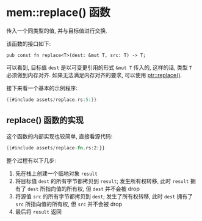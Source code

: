 # mem::replace() 函数

传入一个同类型的值, 并与目标值进行交换.

该函数的接口如下:

```rust, no_run
pub const fn replace<T>(dest: &mut T, src: T) -> T;
```

可以看到, 目标值 `dest` 是以可变更引用的形式 `&mut T` 传入的, 这样的话, 类型 `T` 必须做到内存对齐.
如果无法满足内存对齐的要求, 可以使用 [ptr::replace()](../ptr-module/swap-replace.md).

接下来看一个基本的示例程序:

```rust
{{#include assets/replace.rs:5:}}
```

## replace() 函数的实现

这个函数的内部实现也较简单, 直接看源代码:

```rust
{{#include assets/replace-fn.rs:2:}}
```

整个过程有以下几步:

1. 先在栈上创建一个临地对象 `result`
2. 将目标值 `dest` 的所有字节都拷贝到 `result`; 发生所有权转移,
   此时 `result` 拥有了 `dest` 所指向值的所有权, 但 `dest` 并不会被 drop
3. 将源值 `src` 的所有字节都拷贝到 `dest`; 发生了所有权转移,
   此时 `dest` 拥有了 `src` 所指向值的所有权, 但 `src` 并不会被 drop
4. 最后将 `result` 返回